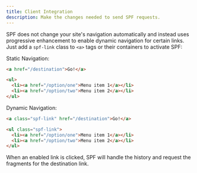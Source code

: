 ```yaml
---
title: Client Integration
description: Make the changes needed to send SPF requests.
---
```


SPF does not change your site's navigation automatically and instead uses
progressive enhancement to enable dynamic navigation for certain links.  Just
add a `spf-link` class to `<a>` tags or their containers to activate SPF:


Static Navigation:

```html
<a href="/destination">Go!</a>

<ul>
  <li><a href="/option/one">Menu item 1</a></li>
  <li><a href="/option/two">Menu item 2</a></li>
</ul>
```


Dynamic Navigation:

```html
<a class="spf-link" href="/destination">Go!</a>

<ul class="spf-link">
  <li><a href="/option/one">Menu item 1</a></li>
  <li><a href="/option/two">Menu item 2</a></li>
</ul>
```

When an enabled link is clicked, SPF will handle the history and request the
fragments for the destination link.
